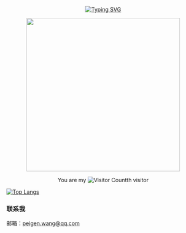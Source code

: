 <div align="center">

  <!-- 打字效果 -->
  <a href="https://github.com/peigen-wang"><img src="https://readme-typing-svg.demolab.com?font=Fira+Code&pause=1000&random=false&width=330&lines=console.log(%22Hello+World!%22);I'm+Peigen%2C+Have+a+nice+day!" alt="Typing SVG" /></a>

  <!-- 敲代码图片 -->
  <a href="https://sm.ms/image/n2wPkGMSgY7eKE3" target="_blank"><img src="https://s2.loli.net/2024/05/16/n2wPkGMSgY7eKE3.png" width="400" ></a>

You are my ![Visitor Count](https://profile-counter.glitch.me/peigen-wang/count.svg)th visitor
</div>


 [![Top Langs](https://github-readme-stats.vercel.app/api/top-langs/?username=peigen-wang)](https://github.com/peigen-wang/github-readme-stats)
 
### 联系我
邮箱：peigen.wang@qq.com
